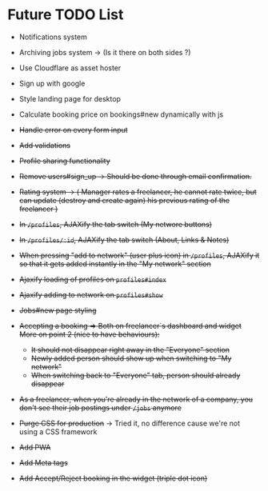 # Future TODO List
- Notifications system
- Archiving jobs system -> (Is it there on both sides ?)
- Use Cloudflare as asset hoster
- Sign up with google
- Style landing page for desktop
- Calculate booking price on bookings#new dynamically with js

- ~~Handle error on every form input~~
- ~~Add validations~~
- ~~Profile sharing functionality~~

- ~~Remove users#sign_up -> Should be done through email confirmation.~~
- ~~Rating system -> ( Manager rates a freelancer, he cannot rate twice, but can update (destroy and create again) his previous rating of the freelancer )~~
- ~~In `/profiles`, AJAXify the tab switch (My networe buttons)~~
- ~~In `/profiles/:id`, AJAXify the tab switch (About, Links & Notes)~~
- ~~When pressing "add to network" (user plus icon) in `/profiles`, AJAXify it so that it gets added instantly in the "My network" section~~

- ~~Ajaxify loading of profiles on `profiles#index`~~
- ~~Ajaxify adding to network on `profiles#show`~~
- ~~Jobs#new page styling~~
- ~~Accepting a booking => Both on freelancer`s dashboard and widget~~
  ~~More on point 2 (nice to have behaviours):~~

  - ~~It should not disappear right away in the "Everyone" section~~
  - ~~Newly added person should show up when switching to "My network"~~
  - ~~When switching back to "Everyone" tab, person should already disappear~~

- ~~As a freelancer, when you're already in the network of a company, you don't see their job postings under `/jobs` anymore~~

- ~~Purge CSS for production~~ -> Tried it, no difference cause we're not using a CSS framework
- ~~Add PWA~~
- ~~Add Meta tags~~
- ~~Add Accept/Reject booking in the widget (triple dot icon)~~
